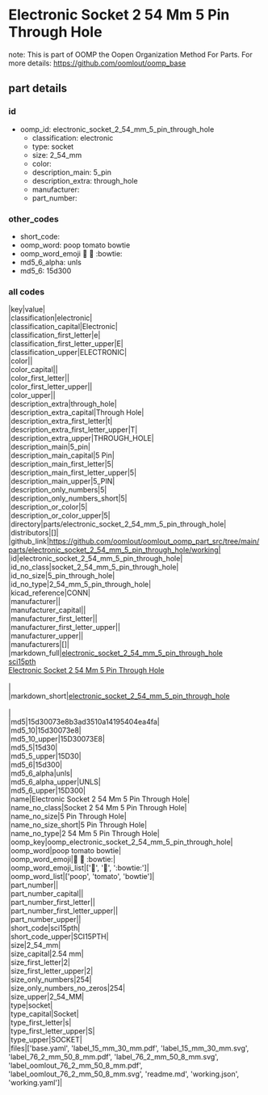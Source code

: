# Electronic Socket 2 54 Mm 5 Pin Through Hole  

note: This is part of OOMP the Oopen Organization Method For Parts. For more details: https://github.com/oomlout/oomp_base

##  part details





### id
* oomp_id: electronic_socket_2_54_mm_5_pin_through_hole
  * classification: electronic
  * type: socket
  * size: 2_54_mm
  * color: 
  * description_main: 5_pin
  * description_extra: through_hole
  * manufacturer: 
  * part_number: 

### other_codes
* short_code: 
* oomp_word: poop tomato bowtie
* oomp_word_emoji :poop: :tomato: :bowtie:
* md5_6_alpha: unls
* md5_6: 15d300

### all codes 
|key|value|  
|classification|electronic|  
|classification_capital|Electronic|  
|classification_first_letter|e|  
|classification_first_letter_upper|E|  
|classification_upper|ELECTRONIC|  
|color||  
|color_capital||  
|color_first_letter||  
|color_first_letter_upper||  
|color_upper||  
|description_extra|through_hole|  
|description_extra_capital|Through Hole|  
|description_extra_first_letter|t|  
|description_extra_first_letter_upper|T|  
|description_extra_upper|THROUGH_HOLE|  
|description_main|5_pin|  
|description_main_capital|5 Pin|  
|description_main_first_letter|5|  
|description_main_first_letter_upper|5|  
|description_main_upper|5_PIN|  
|description_only_numbers|5|  
|description_only_numbers_short|5|  
|description_or_color|5|  
|description_or_color_upper|5|  
|directory|parts/electronic_socket_2_54_mm_5_pin_through_hole|  
|distributors|[]|  
|github_link|https://github.com/oomlout/oomlout_oomp_part_src/tree/main/parts/electronic_socket_2_54_mm_5_pin_through_hole/working|  
|id|electronic_socket_2_54_mm_5_pin_through_hole|  
|id_no_class|socket_2_54_mm_5_pin_through_hole|  
|id_no_size|5_pin_through_hole|  
|id_no_type|2_54_mm_5_pin_through_hole|  
|kicad_reference|CONN|  
|manufacturer||  
|manufacturer_capital||  
|manufacturer_first_letter||  
|manufacturer_first_letter_upper||  
|manufacturer_upper||  
|manufacturers|[]|  
|markdown_full|[electronic_socket_2_54_mm_5_pin_through_hole](https://github.com/oomlout/oomlout_oomp_part_src/tree/main/parts/electronic_socket_2_54_mm_5_pin_through_hole/working)<br>[sci15pth](https://github.com/oomlout/oomlout_oomp_part_src/tree/main/parts/electronic_socket_2_54_mm_5_pin_through_hole/working)<br>[Electronic Socket 2 54 Mm 5 Pin Through Hole](https://github.com/oomlout/oomlout_oomp_part_src/tree/main/parts/electronic_socket_2_54_mm_5_pin_through_hole/working)<br><br>|  
|markdown_short|[electronic_socket_2_54_mm_5_pin_through_hole](https://github.com/oomlout/oomlout_oomp_part_src/tree/main/parts/electronic_socket_2_54_mm_5_pin_through_hole/working)<br><br>|  
|md5|15d30073e8b3ad3510a14195404ea4fa|  
|md5_10|15d30073e8|  
|md5_10_upper|15D30073E8|  
|md5_5|15d30|  
|md5_5_upper|15D30|  
|md5_6|15d300|  
|md5_6_alpha|unls|  
|md5_6_alpha_upper|UNLS|  
|md5_6_upper|15D300|  
|name|Electronic Socket 2 54 Mm 5 Pin Through Hole|  
|name_no_class|Socket 2 54 Mm 5 Pin Through Hole|  
|name_no_size|5 Pin Through Hole|  
|name_no_size_short|5 Pin Through Hole|  
|name_no_type|2 54 Mm 5 Pin Through Hole|  
|oomp_key|oomp_electronic_socket_2_54_mm_5_pin_through_hole|  
|oomp_word|poop tomato bowtie|  
|oomp_word_emoji|:poop: :tomato: :bowtie:|  
|oomp_word_emoji_list|[':poop:', ':tomato:', ':bowtie:']|  
|oomp_word_list|['poop', 'tomato', 'bowtie']|  
|part_number||  
|part_number_capital||  
|part_number_first_letter||  
|part_number_first_letter_upper||  
|part_number_upper||  
|short_code|sci15pth|  
|short_code_upper|SCI15PTH|  
|size|2_54_mm|  
|size_capital|2.54 mm|  
|size_first_letter|2|  
|size_first_letter_upper|2|  
|size_only_numbers|254|  
|size_only_numbers_no_zeros|254|  
|size_upper|2_54_MM|  
|type|socket|  
|type_capital|Socket|  
|type_first_letter|s|  
|type_first_letter_upper|S|  
|type_upper|SOCKET|  
|files|['base.yaml', 'label_15_mm_30_mm.pdf', 'label_15_mm_30_mm.svg', 'label_76_2_mm_50_8_mm.pdf', 'label_76_2_mm_50_8_mm.svg', 'label_oomlout_76_2_mm_50_8_mm.pdf', 'label_oomlout_76_2_mm_50_8_mm.svg', 'readme.md', 'working.json', 'working.yaml']|  
